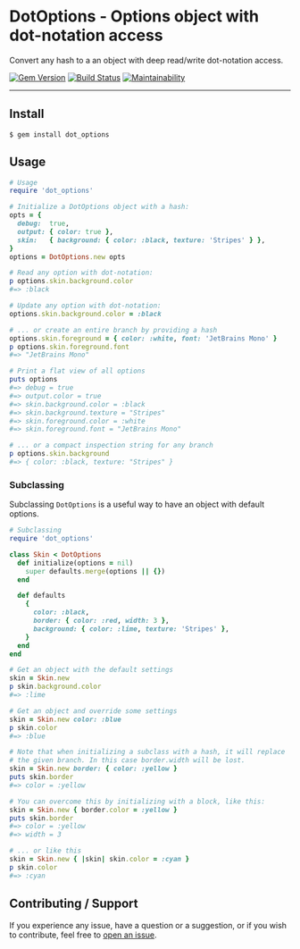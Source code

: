 # DotOptions - Options object with dot-notation access

Convert any hash to a an object with deep read/write dot-notation access.

[![Gem Version](https://badge.fury.io/rb/dot_options.svg)](https://badge.fury.io/rb/dot_options)
[![Build Status](https://github.com/DannyBen/dot_options/workflows/Test/badge.svg)](https://github.com/DannyBen/dot_options/actions?query=workflow%3ATest)
[![Maintainability](https://api.codeclimate.com/v1/badges/9506098f88fd04fdefae/maintainability)](https://codeclimate.com/github/DannyBen/dot_options/maintainability)

---

## Install

```
$ gem install dot_options
```

## Usage

```ruby
# Usage
require 'dot_options'

# Initialize a DotOptions object with a hash:
opts = {
  debug:  true,
  output: { color: true },
  skin:   { background: { color: :black, texture: 'Stripes' } },
}
options = DotOptions.new opts

# Read any option with dot-notation:
p options.skin.background.color
#=> :black

# Update any option with dot-notation:
options.skin.background.color = :black

# ... or create an entire branch by providing a hash
options.skin.foreground = { color: :white, font: 'JetBrains Mono' }
p options.skin.foreground.font
#=> "JetBrains Mono"

# Print a flat view of all options
puts options
#=> debug = true
#=> output.color = true
#=> skin.background.color = :black
#=> skin.background.texture = "Stripes"
#=> skin.foreground.color = :white
#=> skin.foreground.font = "JetBrains Mono"

# ... or a compact inspection string for any branch
p options.skin.background
#=> { color: :black, texture: "Stripes" }
```

### Subclassing

Subclassing `DotOptions` is a useful way to have an object with default options.

```ruby
# Subclassing
require 'dot_options'

class Skin < DotOptions
  def initialize(options = nil)
    super defaults.merge(options || {})
  end

  def defaults
    {
      color: :black,
      border: { color: :red, width: 3 },
      background: { color: :lime, texture: 'Stripes' },
    }
  end
end

# Get an object with the default settings
skin = Skin.new 
p skin.background.color
#=> :lime

# Get an object and override some settings
skin = Skin.new color: :blue
p skin.color
#=> :blue

# Note that when initializing a subclass with a hash, it will replace
# the given branch. In this case border.width will be lost.
skin = Skin.new border: { color: :yellow }
puts skin.border  
#=> color = :yellow

# You can overcome this by initializing with a block, like this:
skin = Skin.new { border.color = :yellow }
puts skin.border
#=> color = :yellow
#=> width = 3

# ... or like this
skin = Skin.new { |skin| skin.color = :cyan }
p skin.color
#=> :cyan
```

## Contributing / Support

If you experience any issue, have a question or a suggestion, or if you wish
to contribute, feel free to [open an issue][issues].


[issues]: https://github.com/DannyBen/dot_options/issues
